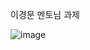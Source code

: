 이경문 멘토님 과제

![image](https://github.com/user-attachments/assets/3527a7e9-1f23-4de9-a21e-ab665fed93e2)
